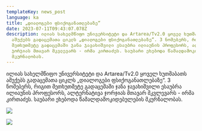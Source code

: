 ```yaml
---
templateKey: news_post
language: ka
title: „დიალოგები ფსიქოგანათლებაზე“
date: 2023-07-11T09:43:07.078Z
description: ილიას სახელმწიფო უნივერსიტეტი და Artarea/Tv2.0 ყოველ ხუთშაბათს
  აშუქებს გადაცემათა ციკლს „დიალოგები ფსიქოგანათლებაზე“. 3 ნომებერს, რიგით
  მეთხუთმეტე გადაცემაში ჯანა ჯავახიშვილი ესაუბრა ილიაუნის პროფესორს, ალტერნატივა
  ჯორჯიას მთავარ მკვლევარს - ირმა კირთაძეს. საუბარი ეხებოდა წამალდამოკიდებულების
  მკურნალობას.
---
```

ილიას სახელმწიფო უნივერსიტეტი და Artarea/Tv2.0 ყოველ ხუთშაბათს აშუქებს გადაცემათა ციკლს „დიალოგები ფსიქოგანათლებაზე“. 3 ნომებერს, რიგით მეთხუთმეტე გადაცემაში ჯანა ჯავახიშვილი ესაუბრა ილიაუნის პროფესორს, ალტერნატივა ჯორჯიას მთავარ მკვლევარს - ირმა კირთაძეს. საუბარი ეხებოდა წამალდამოკიდებულების მკურნალობას.

![](/media/uploads/irma.png)

![](/media/uploads/irma-jana-2.png)

 </div>